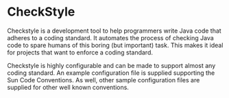 # CheckStyle #

Checkstyle is a development tool to help programmers write Java code that adheres to a coding standard. It automates the process of checking Java code to spare humans of this boring (but important) task. This makes it ideal for projects that want to enforce a coding standard.

Checkstyle is highly configurable and can be made to support almost any coding standard. An example configuration file is supplied supporting the Sun Code Conventions. As well, other sample configuration files are supplied for other well known conventions.